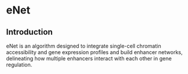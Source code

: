 # eNet
## Introduction
eNet is an algorithm designed to integrate single-cell chromatin accessibility and gene expression profiles and build enhancer networks, delineating how multiple enhancers interact with each other in gene regulation. 
